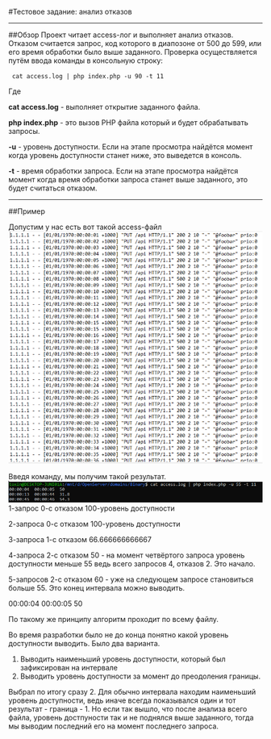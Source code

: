 #Тестовое задание: анализ отказов
***
##Обзор
Проект читает access-лог и выполняет анализ отказов. Отказом считается запрос, код которого в диапозоне от 500 до 599, или его время обработки было выше заданного. Проверка осуществляется путём ввода команды в консольную строку:

~~~
 cat access.log | php index.php -u 90 -t 11
~~~
Где 

**cat access.log** - выполняет открытие заданного файла.


**php index.php** - это вызов PHP файла который и будет обрабатывать запросы.

**-u** - уровень доступности. Если на этапе просмотра найдётся момент когда уровень доступности станет ниже, это выведется в консоль.

**-t** - время обработки запроса. Если на этапе просмотра найдётся момент когда время обработки запроса станет выше заданного, это будет считаться отказом.

***
##Пример

Допустим у нас есть вот такой access-файл
![](image/Screenshot_355.png)

Введя команду, мы получим такой результат.
![](image/Screenshot_356.png)
1-запрос  0-с отказом  100-уровень доступности

2-запроса  0-с отказом  100-уровень доступности

3-запроса  1-с отказом  66.666666666667

4-запроса  2-с отказом  50 - на момент четвёртого запроса уровень доступности меньше 55 ведь всего запросов 4, отказов 2. Это начало.

5-запросов  2-с отказом  60 - уже на следующем запросе становиться больше 55. Это конец интервала можно выводить.

00:00:04  00:00:05  50

По такому же принципу алгоритм проходит по всему файлу.

Во время разработки было не до конца понятно какой уровень доступности выводить. Было два варианта.

1. Выводить наименьший уровень доступности, который был зафиксирован на интервале
2. Выводить уровень доступности за момент до преодоления границы.

Выбрал по итогу сразу 2. Для обычно интервала находим наименьший уровень доступности, ведь иначе всегда показывался один и тот результат - граница - 1.
Но если так вышло, что после анализа всего файла, уровень достпуности так и не поднялся выше заданного, тогда мы выводим последний его на момент последнего запроса.